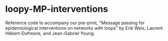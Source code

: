# loopy-MP-interventions

Reference code to accompany our pre-print, "Message passing for epidemiological interventions on networks with loops" by Erik Weis, Laurent Hébert-Dufresne, and Jean-Gabriel Young.




